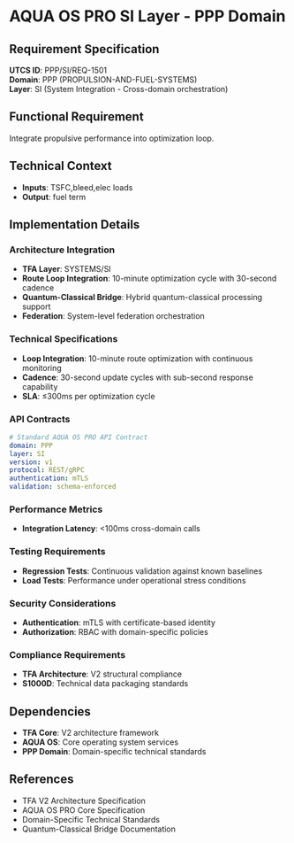 # AQUA OS PRO SI Layer - PPP Domain

## Requirement Specification

**UTCS ID**: PPP/SI/REQ-1501  
**Domain**: PPP (PROPULSION-AND-FUEL-SYSTEMS)  
**Layer**: SI (System Integration - Cross-domain orchestration)  

## Functional Requirement

Integrate propulsive performance into optimization loop.

## Technical Context

- **Inputs**: TSFC,bleed,elec loads
- **Output**: fuel term


## Implementation Details

### Architecture Integration
- **TFA Layer**: SYSTEMS/SI
- **Route Loop Integration**: 10-minute optimization cycle with 30-second cadence
- **Quantum-Classical Bridge**: Hybrid quantum-classical processing support
- **Federation**: System-level federation orchestration

### Technical Specifications

- **Loop Integration**: 10-minute route optimization with continuous monitoring
- **Cadence**: 30-second update cycles with sub-second response capability
- **SLA**: ≤300ms per optimization cycle

### API Contracts


```yaml
# Standard AQUA OS PRO API Contract
domain: PPP
layer: SI
version: v1
protocol: REST/gRPC
authentication: mTLS
validation: schema-enforced
```

### Performance Metrics

- **Integration Latency**: <100ms cross-domain calls

### Testing Requirements

- **Regression Tests**: Continuous validation against known baselines
- **Load Tests**: Performance under operational stress conditions

### Security Considerations

- **Authentication**: mTLS with certificate-based identity
- **Authorization**: RBAC with domain-specific policies

### Compliance Requirements

- **TFA Architecture**: V2 structural compliance
- **S1000D**: Technical data packaging standards

## Dependencies

- **TFA Core**: V2 architecture framework
- **AQUA OS**: Core operating system services
- **PPP Domain**: Domain-specific technical standards

## References

- TFA V2 Architecture Specification
- AQUA OS PRO Core Specification
- Domain-Specific Technical Standards
- Quantum-Classical Bridge Documentation
